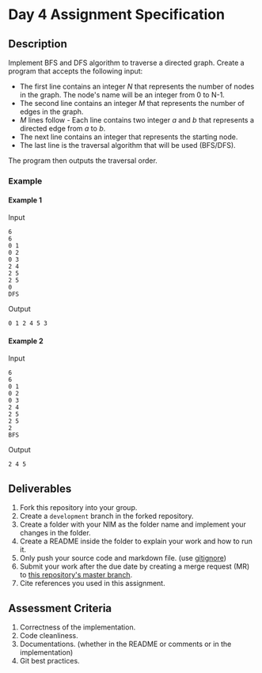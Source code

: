 # Day 4 Assignment Specification

## Description
Implement BFS and DFS algorithm to traverse a directed graph. Create a program that accepts the following input:
- The first line contains an integer *N* that represents the number of nodes in the graph. The node's name will be an integer from 0 to N-1.
- The second line contains an integer *M* that represents the number of edges in the graph.
- *M* lines follow - Each line contains two integer *a* and *b* that represents a directed edge from *a* to *b*.
- The next line contains an integer that represents the starting node.
- The last line is the traversal algorithm that will be used (BFS/DFS).

The program then outputs the traversal order.

### Example
#### Example 1
Input
```
6
6
0 1
0 2
0 3
2 4
2 5
2 5
0
DFS
```
Output
```
0 1 2 4 5 3
```
#### Example 2
Input
```
6
6
0 1
0 2
0 3
2 4
2 5
2 5
2
BFS
```
Output
```
2 4 5
```

## Deliverables
1. Fork this repository into your group.
2. Create a `development` branch in the forked repository.
3. Create a folder with your NIM as the folder name and implement your changes in the folder.
4. Create a README inside the folder to explain your work and how to run it.
5. Only push your source code and markdown file. (use [gitignore](https://www.freecodecamp.org/news/gitignore-what-is-it-and-how-to-add-to-repo/))
6. Submit your work after the due date by creating a merge request (MR) to [this repository's master branch](https://gitlab.com/dagozilla/academy/2021-internship1/assignment/day-4).
7. Cite references you used in this assignment.

## Assessment Criteria
1. Correctness of the implementation.
2. Code cleanliness.
3. Documentations. (whether in the README or comments or in the implementation)
4. Git best practices.

